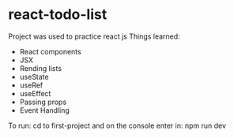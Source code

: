 # react-todo-list
Project was used to practice react js
Things learned:
- React components
- JSX
- Rending lists
- useState
- useRef
- useEffect
- Passing props
- Event Handling

To run:
cd to first-project and on the console enter in:
    npm run dev